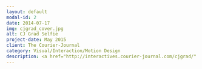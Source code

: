 ```yaml
---
layout: default
modal-id: 2
date: 2014-07-17
img: cjgrad_cover.jpg
alt: CJ Grad Selfie
project-date: May 2015
client: The Courier-Journal
category: Visual/Interaction/Motion Design
description: <a href="http://interactives.courier-journal.com/cjgrad/" target="_blank">See the live project!</a></br><div class = "portfolio-desc"><h3>Concept Overview</h3><p>The CJ Grad Selfie project is a user generated content mobile-first photo gallery that pulls in user’s photos from Instagram that use &#35;CJgradSelfie. A user is then randomly selected to win a weekend pass to Forecastle.</p><h3>Challenge</h3><p>The Courier-Journal wanted a way to increase awareness of their Instagram account and encourage people to follow the Courier-Journal Instagram account.</p><h3>Process</h3><h4>Brainstorm</h4><p>I co-lead brainstorming sessions with stakeholders to discuss what sort of digital product would best meet their business challenge. We discussed options for scraping both Twitter and Instragram photos that use the &#35;CJgradSelfie, but ultimately it was decided that they wanted to focus solely on Instagram.</p><h4>Sketch</h4><p>Coming out of the brainstorm sessions I knew that since we were focusing primarily on Instagram photos, this experience should be mobile-first. This is because while Twitter has an ability to upload content from both mobile and desktop platforms, Instagram (without using special tools as a work-around) is primarily a mobile product.<h4>Hi-Fi Mock up</h4><p>I created high-fidelity mockups at several key interaction points. For this project, I even created an animation that displayed the animation elements and transitions that the user would encounter during use of the product. Our developer then started coding the interactive based on our discussions of usability, the low fidelity wireframes and these higher fidelity mockups. I would have preferred that we create lower fidelity prototypes and completed task analysis usability testing, however, time constraints did not allow it.</p><img src="../img/portfolio/cjgrad_hi-fi_mockups.jpg" class="img-responsive img-centered" alt"CJgrad Hi-Fi"><video src= "../img/portfolio/CJgrad_mobileDesign.m4v" class="img-responsive img-centered" controls poster="../img/portfolio/cjgrad_hi-fi_01.jpg"></video><h4>Launch</h4><p>We launched a beta version of the site in order to get the ball rolling before the majority of schools in the area have their graduation ceremonies. The plan is to implement some of the finer designer elements (animation, designed transitions, etc.) once, and if, this project picks up momentum. If the stakeholders decide to continue development of the project I will perform usability testing. This order of the design process is not ideal. I would prefer to create rapid low-fidelity prototypes of the product and let user feedback inform design decisions, but we do what time/budget allows.</p><h3>Results</h3><p>We're still rolling out and promoting the project. I will update this section once we have some viable results.</p></div>
---
```

